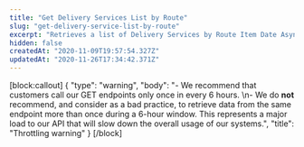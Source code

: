 ```yaml
---
title: "Get Delivery Services List by Route"
slug: "get-delivery-service-list-by-route"
excerpt: "Retrieves a list of Delivery Services by Route Item Date Async"
hidden: false
createdAt: "2020-11-09T19:57:54.327Z"
updatedAt: "2020-11-26T17:34:42.371Z"
---
```

[block:callout]
{
  "type": "warning",
  "body": "- We recommend that customers call our GET endpoints only once in every 6 hours. \n- We do **not** recommend, and consider as a bad practice, to retrieve data from the same endpoint more than once during a 6-hour window. This represents a major load to our API that will slow down the overall usage of our systems.",
  "title": "Throttling warning"
}
[/block]